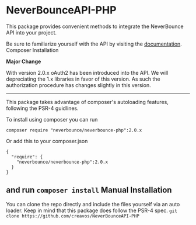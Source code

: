 NeverBounceAPI-PHP
==================

This package provides convenient methods to integrate the NeverBounce API into your project.

Be sure to familiarize yourself with the API by visiting the [documentation](http://docs.neverbounce.com).
Composer Installation

**Major Change**

With version 2.0.x oAuth2 has been introduced into the API. We will depreciating the 1.x libraries in favor of this version. As such the authorization procedure has changes slightly in this version.

---
This package takes advantage of composer's autoloading features, following the PSR-4 guidlines.

To install using composer you can run
```
composer require "neverbounce/neverbounce-php":2.0.x
```

Or add this to your composer.json
```
{
  "require": {
    "neverbounce/neverbounce-php":2.0.x
  }
}
```
and run `composer install`
Manual Installation
---
You can clone the repo directly and include the files yourself via an auto loader. Keep in mind that this package does follow the PSR-4 spec.
```git clone https://github.com/creavos/NeverBounceAPI-PHP```
